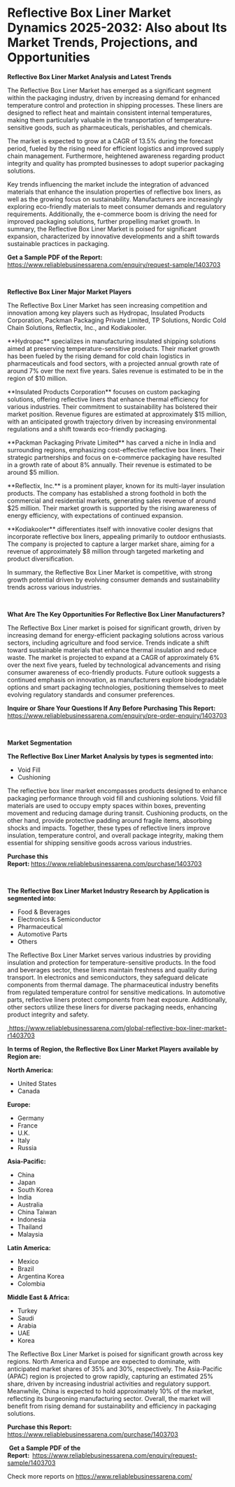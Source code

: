 <p><h1>Reflective Box Liner Market Dynamics 2025-2032: Also about Its Market Trends, Projections, and Opportunities</h1></p><p><strong>Reflective Box Liner Market Analysis and Latest Trends</strong></p>
<p><p>The Reflective Box Liner Market has emerged as a significant segment within the packaging industry, driven by increasing demand for enhanced temperature control and protection in shipping processes. These liners are designed to reflect heat and maintain consistent internal temperatures, making them particularly valuable in the transportation of temperature-sensitive goods, such as pharmaceuticals, perishables, and chemicals.</p><p>The market is expected to grow at a CAGR of 13.5% during the forecast period, fueled by the rising need for efficient logistics and improved supply chain management. Furthermore, heightened awareness regarding product integrity and quality has prompted businesses to adopt superior packaging solutions. </p><p>Key trends influencing the market include the integration of advanced materials that enhance the insulation properties of reflective box liners, as well as the growing focus on sustainability. Manufacturers are increasingly exploring eco-friendly materials to meet consumer demands and regulatory requirements. Additionally, the e-commerce boom is driving the need for improved packaging solutions, further propelling market growth. In summary, the Reflective Box Liner Market is poised for significant expansion, characterized by innovative developments and a shift towards sustainable practices in packaging.</p></p>
<p><strong>Get a Sample PDF of the Report:&nbsp;</strong> <a href="https://www.reliablebusinessarena.com/enquiry/request-sample/1403703?utm_campaign=3442&utm_medium=2&utm_source=Github&utm_content=ia&utm_term=28032025&utm_id=reflective-box-liner">https://www.reliablebusinessarena.com/enquiry/request-sample/1403703</a></p>
<p>&nbsp;</p>
<p><strong>Reflective Box Liner Major Market Players</strong></p>
<p><p>The Reflective Box Liner Market has seen increasing competition and innovation among key players such as Hydropac, Insulated Products Corporation, Packman Packaging Private Limited, TP Solutions, Nordic Cold Chain Solutions, Reflectix, Inc., and Kodiakooler.</p><p>**Hydropac** specializes in manufacturing insulated shipping solutions aimed at preserving temperature-sensitive products. Their market growth has been fueled by the rising demand for cold chain logistics in pharmaceuticals and food sectors, with a projected annual growth rate of around 7% over the next five years. Sales revenue is estimated to be in the region of $10 million.</p><p>**Insulated Products Corporation** focuses on custom packaging solutions, offering reflective liners that enhance thermal efficiency for various industries. Their commitment to sustainability has bolstered their market position. Revenue figures are estimated at approximately $15 million, with an anticipated growth trajectory driven by increasing environmental regulations and a shift towards eco-friendly packaging.</p><p>**Packman Packaging Private Limited** has carved a niche in India and surrounding regions, emphasizing cost-effective reflective box liners. Their strategic partnerships and focus on e-commerce packaging have resulted in a growth rate of about 8% annually. Their revenue is estimated to be around $5 million.</p><p>**Reflectix, Inc.** is a prominent player, known for its multi-layer insulation products. The company has established a strong foothold in both the commercial and residential markets, generating sales revenue of around $25 million. Their market growth is supported by the rising awareness of energy efficiency, with expectations of continued expansion.</p><p>**Kodiakooler** differentiates itself with innovative cooler designs that incorporate reflective box liners, appealing primarily to outdoor enthusiasts. The company is projected to capture a larger market share, aiming for a revenue of approximately $8 million through targeted marketing and product diversification.</p><p>In summary, the Reflective Box Liner Market is competitive, with strong growth potential driven by evolving consumer demands and sustainability trends across various industries.</p></p>
<p>&nbsp;</p>
<p><strong>What Are The Key Opportunities For Reflective Box Liner Manufacturers?</strong></p>
<p><p>The Reflective Box Liner market is poised for significant growth, driven by increasing demand for energy-efficient packaging solutions across various sectors, including agriculture and food service. Trends indicate a shift toward sustainable materials that enhance thermal insulation and reduce waste. The market is projected to expand at a CAGR of approximately 6% over the next five years, fueled by technological advancements and rising consumer awareness of eco-friendly products. Future outlook suggests a continued emphasis on innovation, as manufacturers explore biodegradable options and smart packaging technologies, positioning themselves to meet evolving regulatory standards and consumer preferences.</p></p>
<p><strong>Inquire or Share Your Questions If Any Before Purchasing This Report:</strong> <a href="https://www.reliablebusinessarena.com/enquiry/pre-order-enquiry/1403703?utm_campaign=3442&utm_medium=2&utm_source=Github&utm_content=ia&utm_term=28032025&utm_id=reflective-box-liner">https://www.reliablebusinessarena.com/enquiry/pre-order-enquiry/1403703</a></p>
<p>&nbsp;</p>
<p><strong>Market Segmentation</strong></p>
<p><strong>The Reflective Box Liner Market Analysis by types is segmented into:</strong></p>
<p><ul><li>Void Fill</li><li>Cushioning</li></ul></p>
<p><p>The reflective box liner market encompasses products designed to enhance packaging performance through void fill and cushioning solutions. Void fill materials are used to occupy empty spaces within boxes, preventing movement and reducing damage during transit. Cushioning products, on the other hand, provide protective padding around fragile items, absorbing shocks and impacts. Together, these types of reflective liners improve insulation, temperature control, and overall package integrity, making them essential for shipping sensitive goods across various industries.</p></p>
<p><strong>Purchase this Report:&nbsp;</strong><a href="https://www.reliablebusinessarena.com/purchase/1403703?utm_campaign=3442&utm_medium=2&utm_source=Github&utm_content=ia&utm_term=28032025&utm_id=reflective-box-liner">https://www.reliablebusinessarena.com/purchase/1403703</a></p>
<p>&nbsp;</p>
<p><strong>The Reflective Box Liner Market Industry Research by Application is segmented into:</strong></p>
<p><ul><li>Food & Beverages</li><li>Electronics & Semiconductor</li><li>Pharmaceutical</li><li>Automotive Parts</li><li>Others</li></ul></p>
<p><p>The Reflective Box Liner Market serves various industries by providing insulation and protection for temperature-sensitive products. In the food and beverages sector, these liners maintain freshness and quality during transport. In electronics and semiconductors, they safeguard delicate components from thermal damage. The pharmaceutical industry benefits from regulated temperature control for sensitive medications. In automotive parts, reflective liners protect components from heat exposure. Additionally, other sectors utilize these liners for diverse packaging needs, enhancing product integrity and safety.</p></p>
<p><a href="https://www.reliablebusinessarena.com/global-reflective-box-liner-market-r1403703?utm_campaign=3442&utm_medium=2&utm_source=Github&utm_content=ia&utm_term=28032025&utm_id=reflective-box-liner">&nbsp;https://www.reliablebusinessarena.com/global-reflective-box-liner-market-r1403703</a></p>
<p><strong>In terms of Region, the Reflective Box Liner Market Players available by Region are:</strong></p>
<p>
    <p> <strong> North America: </strong>
        <ul>
            <li>United States</li>
            <li>Canada</li>
        </ul>
        </p> 
    <p> <strong> Europe: </strong>
        <ul>
            <li>Germany</li>
            <li>France</li>
            <li>U.K.</li>
            <li>Italy</li>
            <li>Russia</li>
        </ul>
        </p> 
    <p> <strong> Asia-Pacific: </strong>
        <ul>
            <li>China</li>
            <li>Japan</li>
            <li>South Korea</li>
            <li>India</li>
            <li>Australia</li>
            <li>China Taiwan</li>
            <li>Indonesia</li>
            <li>Thailand</li>
            <li>Malaysia</li>
        </ul>
        </p> 
    <p> <strong> Latin America: </strong>
        <ul>
            <li>Mexico</li>
            <li>Brazil</li>
            <li>Argentina Korea</li>
            <li>Colombia</li>
        </ul>
        </p> 
    <p> <strong> Middle East & Africa: </strong>
        <ul>
            <li>Turkey</li>
            <li>Saudi</li>
            <li>Arabia</li>
            <li>UAE</li>
            <li>Korea</li>
        </ul>
    </p>
    </p>
<p><p>The Reflective Box Liner Market is poised for significant growth across key regions. North America and Europe are expected to dominate, with anticipated market shares of 35% and 30%, respectively. The Asia-Pacific (APAC) region is projected to grow rapidly, capturing an estimated 25% share, driven by increasing industrial activities and regulatory support. Meanwhile, China is expected to hold approximately 10% of the market, reflecting its burgeoning manufacturing sector. Overall, the market will benefit from rising demand for sustainability and efficiency in packaging solutions.</p></p>
<p><strong>Purchase this Report: </strong><a href="https://www.reliablebusinessarena.com/purchase/1403703?utm_campaign=3442&utm_medium=2&utm_source=Github&utm_content=ia&utm_term=28032025&utm_id=reflective-box-liner">https://www.reliablebusinessarena.com/purchase/1403703</a></p>
<p>&nbsp;<strong>Get a Sample PDF of the Report:&nbsp;&nbsp;</strong><a href="https://www.reliablebusinessarena.com/enquiry/request-sample/1403703?utm_campaign=3442&utm_medium=2&utm_source=Github&utm_content=ia&utm_term=28032025&utm_id=reflective-box-liner">https://www.reliablebusinessarena.com/enquiry/request-sample/1403703</a></p>
<p><strong></strong></p>
<p>Check more reports on <a href="https://www.reliablebusinessarena.com/?utm_campaign=3442&utm_medium=2&utm_source=Github&utm_content=ia&utm_term=28032025&utm_id=reflective-box-liner">https://www.reliablebusinessarena.com/</a></p>
